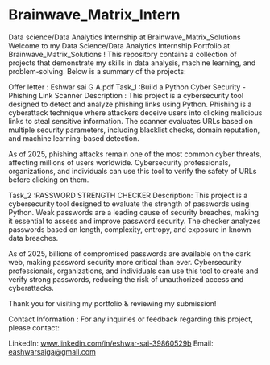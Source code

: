 # Brainwave_Matrix_Intern
Data science/Data Analytics Internship at Brainwave_Matrix_Solutions
Welcome to my Data Science/Data Analytics Internship Portfolio at Brainwave_Matrix_Solutions ! This repository contains a collection of projects that demonstrate my skills in data analysis, machine learning, and problem-solving. Below is a summary of the projects:

Offer letter : Eshwar sai G A.pdf
Task_1 :Build a Python Cyber Security - Phishing Link Scanner 
Description :
This project is a cybersecurity tool designed to detect and analyze phishing links using Python. Phishing is a cyberattack technique where attackers deceive users into clicking malicious links to steal sensitive information. The scanner evaluates URLs based on multiple security parameters, including blacklist checks, domain reputation, and machine learning-based detection.

As of 2025, phishing attacks remain one of the most common cyber threats, affecting millions of users worldwide. Cybersecurity professionals, organizations, and individuals can use this tool to verify the safety of URLs before clicking on them.

Task_2 :PASSWORD STRENGTH CHECKER
Description:
This project is a cybersecurity tool designed to evaluate the strength of passwords using Python. Weak passwords are a leading cause of security breaches, making it essential to assess and improve password security. The checker analyzes passwords based on length, complexity, entropy, and exposure in known data breaches.

As of 2025, billions of compromised passwords are available on the dark web, making password security more critical than ever. Cybersecurity professionals, organizations, and individuals can use this tool to create and verify strong passwords, reducing the risk of unauthorized access and cyberattacks.

Thank you for visiting my portfolio & reviewing my submission!

Contact Information :
For any inquiries or feedback regarding this project, please contact:

LinkedIn: www.linkedin.com/in/eshwar-sai-39860529b
Email: eashwarsaiga@gmail.com